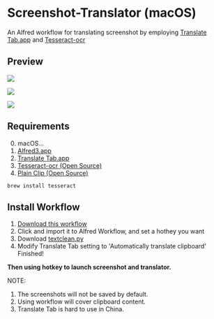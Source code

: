 # Screenshot-Translator (macOS)

An Alfred workflow for translating screenshot by employing [Translate Tab.app](http://translate-tab.com/) and [Tesseract-ocr](https://github.com/tesseract-ocr/tesseract)

## Preview

![](https://github.com/bobleer/Screenshot-Translator/raw/master/preview/1.gif)

![](https://github.com/bobleer/Screenshot-Translator/raw/master/preview/2.gif)

![](https://github.com/bobleer/Screenshot-Translator/raw/master/preview/3-1.gif)

## Requirements

0. macOS...
1. [Alfred3.app](https://www.alfredapp.com/)
2. [Translate Tab.app](http://translate-tab.com/)
3. [Tesseract-ocr (Open Source)](https://github.com/tesseract-ocr/tesseract)
4. [Plain Clip (Open Source)](https://www.bluem.net/en/projects/plain-clip/)

```console
brew install tesseract
```

## Install Workflow

1. [Download this workflow](https://github.com/bobleer/Screenshot-Translator/raw/master/QuickTranslate.alfredworkflow)
2. Click and import it to Alfred Workflow, and set a hothey you want
3. Download [textclean.py](https://raw.githubusercontent.com/bobleer/Screenshot-Translator/master/textclean.py)
3. Modify Translate Tab setting to 'Automatically translate clipboard'
Finished!

**Then using hotkey to launch screenshot and translator.**

NOTE:
1. The screenshots will not be saved by default.
2. Using workflow will cover clipboard content. 
3. Translate Tab is hard to use in China.
